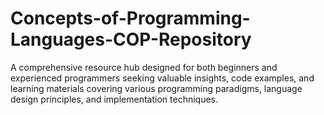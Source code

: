# Concepts-of-Programming-Languages-COP-Repository
A comprehensive resource hub designed for both beginners and experienced programmers seeking valuable insights, code examples, and learning materials covering various programming paradigms, language design principles, and implementation techniques.
